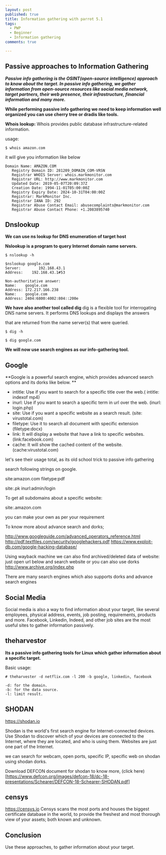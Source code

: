```yaml
---
layout: post
published: true
title: Information gathering with parrot 5.1
tags:
  - PWP
  - Beginner
  - Information gathering
comments: true

---
```

## Passive approaches to Information Gathering

_**Passive info gathering is the OSINT(open-source intelligence) approach to know about the target.
In passive info gathering, we gather information from open-source resources like social media network, target partners, their web presence, their infrastructure, financial information and many more.**_

**While performing passive info gathering we need to keep information well organized you can use cherry tree or dradis like tools.**


**Whois lookup:** Whois provides public database infrastructure-related information. 

usage:
~~~
$ whois amazon.com
~~~
it will give you information like below
~~~
Domain Name: AMAZON.COM
   Registry Domain ID: 281209_DOMAIN_COM-VRSN
   Registrar WHOIS Server: whois.markmonitor.com
   Registrar URL: http://www.markmonitor.com
   Updated Date: 2019-05-07T20:09:37Z
   Creation Date: 1994-11-01T05:00:00Z
   Registry Expiry Date: 2024-10-31T04:00:00Z
   Registrar: MarkMonitor Inc.
   Registrar IANA ID: 292
   Registrar Abuse Contact Email: abusecomplaints@markmonitor.com
   Registrar Abuse Contact Phone: +1.2083895740
~~~
## Dnslookup


**We can use ns lookup for DNS enumeration of target host**

**Nslookup is a program to query Internet domain name servers.**
~~~
$ nslookup -h

$nslookup google.com
Server:        192.168.43.1
Address:    192.168.43.1#53

Non-authoritative answer:
Name:    google.com
Address: 172.217.166.238
Name:    google.com
Address: 2404:6800:4002:804::200e
~~~
**We have also another tool called dig**
dig is a flexible tool for interrogating DNS name servers. It performs DNS lookups and displays the answers

that are returned from the name server(s) that were queried.
~~~
$ dig -h

$ dig google.com
~~~
**We will now use search engines as our info-gathering tool.**

## Google

**Google is a powerful search engine, which provides advanced search options and its dorks like below.
**

- intitle: Use if you want to search for a specific title over the web.( intitle: indexof mp4)
- inurl: Use if you want to search a specific term in url over the web. (inurl: login.php)
- site: Use if you want a specific website as a search result. (site: virustotal.com)
- filetype: Use it to search all document with specific extension (filetype:docx)
- link: It will display a website that have a link to specific websites. (link:facebook.com)
- cache: It will show the cached content of the website. (cache:virustotal.com)

let's see their usage total, as its old school trick to passive info gathering

search following strings on google.

site:amazon.com filetype:pdf 

site:.pk inurl:admin/login

To get all subdomains about a specific website:

site:.amazon.com


you can make your own as per your requirement

To know more about advance search and dorks;

http://www.googleguide.com/advanced_operators_reference.html
http://pdf.textfiles.com/security/googlehackers.pdf
https://www.exploit-db.com/google-hacking-database/


Using wayback machine we can also find archived/deleted data of website:
just open url below and search website or you can also use dorks 
http://www.archive.org/index.php


There are many search engines which also supports dorks and advance search engines 


## Social Media


Social media is also a way to find information about your target, like several employees, physical address, events, job posting, requirements, products and more.
Facebook, Linkedin, Indeed, and other job sites are the most useful sites to gather information passively.

## theharvestor

**Its a passive info gathering tools for Linux which gather information about a specific target.**

Basic usage: 
~~~
# theharvester -d netflix.com -l 200 -b google, linkedin, facebook
~~~

~~~
-d: for the domain.
-b: for the data source.
-l: limit result.
~~~

## SHODAN

https://shodan.io

Shodan is the world's first search engine for Internet-connected devices. Use Shodan to discover which of your devices are connected to the Internet, where they are located, and who is using them. Websites are just one part of the Internet.

we can search for webcam, open ports, specific IP, specific web on shodan using shodan dorks.

Download DEFCON document for shodan to know more, (click here)[https://www.defcon.org/images/defcon-18/dc-18-presentations/Schearer/DEFCON-18-Schearer-SHODAN.pdf]

## censys

https://censys.io
Censys scans the most ports and houses the biggest certificate database in the world, to provide the freshest and most thorough view of your assets; both known and unknown.

## Conclusion

Use these approaches, to gather information about your target.




























 



















